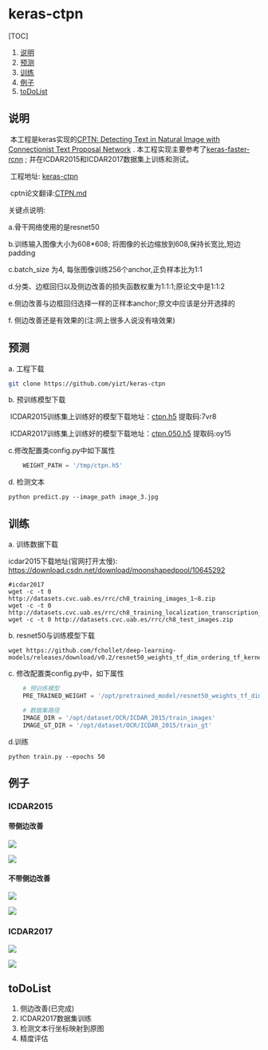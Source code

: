 # keras-ctpn

[TOC]

1. [说明](#说明)
2. [预测](#预测)
3. [训练](#训练)
4. [例子](#例子)
5. [toDoList](#toDoList)

## 说明

​         本工程是keras实现的[CPTN: Detecting Text in Natural Image with Connectionist Text Proposal Network](https://arxiv.org/abs/1609.03605) . 本工程实现主要参考了[keras-faster-rcnn](https://github.com/yizt/keras-faster-rcnn) ; 并在ICDAR2015和ICDAR2017数据集上训练和测试。

​         工程地址: [keras-ctpn](https://github.com/yizt/keras-ctpn)

​         cptn论文翻译:[CTPN.md](https://github.com/yizt/cv-papers/blob/master/CTPN.md)



关键点说明:

a.骨干网络使用的是resnet50

b.训练输入图像大小为608*608; 将图像的长边缩放到608,保持长宽比,短边padding

c.batch_size 为4, 每张图像训练256个anchor,正负样本比为1:1

d.分类、边框回归以及侧边改善的损失函数权重为1:1:1;原论文中是1:1:2

e.侧边改善与边框回归选择一样的正样本anchor;原文中应该是分开选择的

f. 侧边改善还是有效果的(注:网上很多人说没有啥效果)



## 预测

a. 工程下载

```bash
git clone https://github.com/yizt/keras-ctpn
```



b. 预训练模型下载

​    ICDAR2015训练集上训练好的模型下载地址：[ctpn.h5](https://pan.baidu.com/s/10LAyfh2pvE_ljXMYLe9gFw) 提取码:7vr8

​    ICDAR2017训练集上训练好的模型下载地址：[ctpn.050.h5](https://pan.baidu.com/s/1Wn0MY8DJqEwQyVcw0MH7Uw) 提取码:oy15

c.修改配置类config.py中如下属性

```python
	WEIGHT_PATH = '/tmp/ctpn.h5'
```

d. 检测文本

```shell
python predict.py --image_path image_3.jpg
```



## 训练

a. 训练数据下载

 icdar2015下载地址(官网打开太慢): https://download.csdn.net/download/moonshapedpool/10645292

```shell
#icdar2017
wget -c -t 0 http://datasets.cvc.uab.es/rrc/ch8_training_images_1~8.zip
wget -c -t 0 http://datasets.cvc.uab.es/rrc/ch8_training_localization_transcription_gt_v2.zip
wget -c -t 0 http://datasets.cvc.uab.es/rrc/ch8_test_images.zip
```



b. resnet50与训练模型下载

```shell
wget https://github.com/fchollet/deep-learning-models/releases/download/v0.2/resnet50_weights_tf_dim_ordering_tf_kernels_notop.h5
```



c. 修改配置类config.py中，如下属性

```python
	# 预训练模型
    PRE_TRAINED_WEIGHT = '/opt/pretrained_model/resnet50_weights_tf_dim_ordering_tf_kernels_notop.h5'

    # 数据集路径
    IMAGE_DIR = '/opt/dataset/OCR/ICDAR_2015/train_images'
    IMAGE_GT_DIR = '/opt/dataset/OCR/ICDAR_2015/train_gt'
```

d.训练

```shell
python train.py --epochs 50
```





## 例子

### ICDAR2015

#### 带侧边改善

![](image_examples/icdar2015/img_8.1.jpg)

![](image_examples/icdar2015/img_200.1.jpg)

#### 不带侧边改善
![](image_examples/icdar2015/img_8.0.jpg)

![](image_examples/icdar2015/img_200.0.jpg)


### ICDAR2017


![](image_examples/icdar2017/ts_img_01000.1.jpg)

![](image_examples/icdar2017/ts_img_01001.1.jpg)



## toDoList

1. 侧边改善(已完成)
2. ICDAR2017数据集训练
3. 检测文本行坐标映射到原图
4. 精度评估